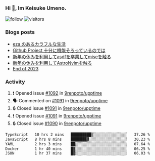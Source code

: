 ### Hi 👋, Im Keisuke Umeno.

<!--
**9renpoto/9renpoto** is a ✨ _special_ ✨ repository because its `README.md` (this file) appears on your GitHub profile.

Here are some ideas to get you started:

- 🔭 I’m currently working on ...
- 🌱 I’m currently learning ...
- 👯 I’m looking to collaborate on ...
- 🤔 I’m looking for help with ...
- 💬 Ask me about ...
- 📫 How to reach me: ...
- 😄 Pronouns: ...
- ⚡ Fun fact: ...
-->

![follow](https://img.shields.io/github/followers/9renpoto?label=Follow&style=social)
![visitors](https://komarev.com/ghpvc/?username=9renpoto&label=Profile%20views&color=0e75b6&style=flat)

### Blogs posts

<!-- BLOG-POST-LIST:START -->
- [eza のあるカラフルな生活](https://9renpoto.win/entry/2024/02/01/eza)
- [Github Project 十分に機能そろっているのでは](https://9renpoto.win/entry/2024/01/14/gh-projects)
- [新年の休みを利用してasdfを卒業してmiseを触る](https://9renpoto.win/entry/2024/01/07/mise)
- [新年の休みを利用してAstroNvimを触る](https://9renpoto.win/entry/2024/01/03/new-year-holidays)
- [End of 2023](https://9renpoto.win/entry/2023/12/31/end)
<!-- BLOG-POST-LIST:END -->

### Activity

<!--START_SECTION:activity-->
1. ❗ Opened issue [#1092](https://github.com/9renpoto/upptime/issues/1092) in [9renpoto/upptime](https://github.com/9renpoto/upptime)
2. 🗣 Commented on [#1091](https://github.com/9renpoto/upptime/issues/1091#issuecomment-1932828225) in [9renpoto/upptime](https://github.com/9renpoto/upptime)
3. 🔒 Closed issue [#1091](https://github.com/9renpoto/upptime/issues/1091) in [9renpoto/upptime](https://github.com/9renpoto/upptime)
4. ❗ Opened issue [#1091](https://github.com/9renpoto/upptime/issues/1091) in [9renpoto/upptime](https://github.com/9renpoto/upptime)
5. 🔒 Closed issue [#1090](https://github.com/9renpoto/upptime/issues/1090) in [9renpoto/upptime](https://github.com/9renpoto/upptime)
<!--END_SECTION:activity-->

<!--START_SECTION:waka-->

```txt
TypeScript   10 hrs 2 mins   █████████▒░░░░░░░░░░░░░░░   37.26 %
JavaScript   8 hrs 8 mins    ███████▓░░░░░░░░░░░░░░░░░   30.23 %
YAML         2 hrs 3 mins    ██░░░░░░░░░░░░░░░░░░░░░░░   07.64 %
Docker       1 hr 40 mins    █▓░░░░░░░░░░░░░░░░░░░░░░░   06.25 %
JSON         1 hr 37 mins    █▓░░░░░░░░░░░░░░░░░░░░░░░   06.03 %
```

<!--END_SECTION:waka-->
